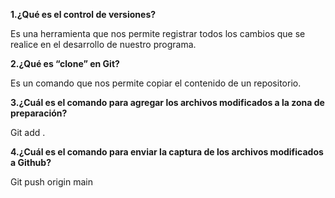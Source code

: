 **1.¿Qué es el control de versiones?**

Es una herramienta que nos permite registrar todos los cambios que se realice en el desarrollo de nuestro programa.

**2.¿Qué es “clone” en Git?**

Es un comando que nos permite copiar el contenido de un repositorio.

**3.¿Cuál es el comando para agregar los archivos modificados a la zona de preparación?**

Git add .

**4.¿Cuál es el comando para enviar la captura de los archivos modificados a Github?**

Git push origin main
